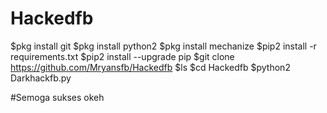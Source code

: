 # Hackedfb
$pkg install git
$pkg install python2
$pkg install mechanize
$pip2 install -r requirements.txt
$pip2 install --upgrade pip
$git clone https://github.com/Mryansfb/Hackedfb
$ls
$cd Hackedfb
$python2 Darkhackfb.py

#Semoga sukses okeh
